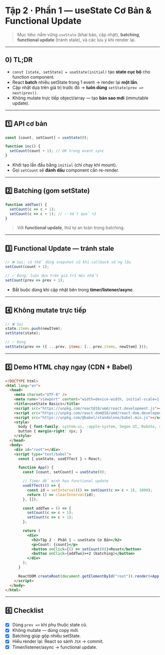 # Tập 2 · Phần 1 — useState Cơ Bản & Functional Update

> Mục tiêu: nắm vững `useState` (khai báo, cập nhật), **batching**, **functional update** (tránh stale), và các lưu ý khi render lại.

---

## 0) TL;DR

- `const [state, setState] = useState(initial)` tạo **state cục bộ** cho function component.  
- React **batch** nhiều setState trong 1 event → render lại **một lần**.  
- Cập nhật dựa trên giá trị trước đó → **luôn dùng** `setState(prev => next(prev))`.  
- Không mutate trực tiếp object/array — tạo **bản sao mới** (immutable update).

---

## 1️⃣ API cơ bản

```jsx
const [count, setCount] = useState(0);

function inc() {
  setCount(count + 1); // OK trong event sync
}
```

- Khởi tạo lần đầu bằng `initial` (chỉ chạy khi mount).  
- Gọi `setCount` sẽ **đánh dấu** component cần re-render.

---

## 2️⃣ Batching (gom setState)

```jsx
function addTwo() {
  setCount(c => c + 1);
  setCount(c => c + 1); // ✅ kết quả +2
}
```
> Với **functional update**, thứ tự an toàn trong batching.

---

## 3️⃣ Functional Update — tránh stale

```jsx
// ❌ Sai: có thể dùng snapshot cũ khi callback sống lâu
setCount(count + 1);

// ✅ Đúng: luôn dựa trên giá trị mới nhất
setCount(prev => prev + 1);
```

- Bắt buộc dùng khi cập nhật bên trong **timer/listener/async**.

---

## 4️⃣ Không mutate trực tiếp

```jsx
// ❌ Sai
state.items.push(newItem);
setState(state);

// ✅ Đúng
setState(prev => ({ ...prev, items: [...prev.items, newItem] }));
```

---

## 5️⃣ Demo HTML chạy ngay (CDN + Babel)

```html
<!DOCTYPE html>
<html lang="en">
  <head>
    <meta charset="UTF-8" />
    <meta name="viewport" content="width=device-width, initial-scale=1.0" />
    <title>useState Basics</title>
    <script src="https://unpkg.com/react@18/umd/react.development.js"></script>
    <script src="https://unpkg.com/react-dom@18/umd/react-dom.development.js"></script>
    <script src="https://unpkg.com/@babel/standalone/babel.min.js"></script>
    <style>
      body { font-family: system-ui, -apple-system, Segoe UI, Roboto, sans-serif; padding: 20px; }
      button { margin-right: 8px; }
    </style>
  </head>
  <body>
    <div id="root"></div>
    <script type="text/babel">
      const { useState, useEffect } = React;

      function App() {
        const [count, setCount] = useState(0);

        // Timer để minh họa functional update
        useEffect(() => {
          const id = setInterval(() => setCount(c => c + 1), 1000);
          return () => clearInterval(id);
        }, []);

        const addTwo = () => {
          setCount(c => c + 1);
          setCount(c => c + 1);
        };

        return (
          <div>
            <h2>Tập 2 · Phần 1 — useState Cơ Bản</h2>
            <p>Count: {count}</p>
            <button onClick={() => setCount(0)}>Reset</button>
            <button onClick={addTwo}>+2 (batching)</button>
          </div>
        );
      }

      ReactDOM.createRoot(document.getElementById("root")).render(<App />);
    </script>
  </body>
</html>
```

---

## 6️⃣ Checklist

- [x] Dùng `prev =>` khi phụ thuộc state cũ.  
- [x] Không mutate — dùng copy mới.  
- [x] Batching giúp gộp nhiều setState.  
- [x] Hiểu render lại: React so sánh `JSX` → commit.  
- [x] Timer/listener/async → functional update.
